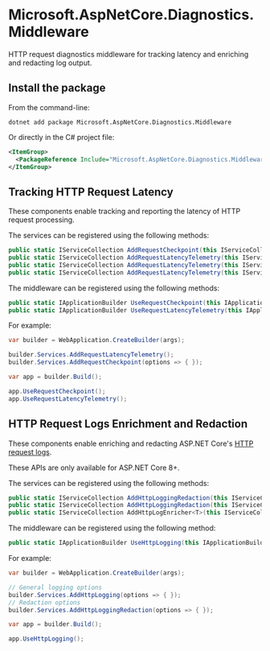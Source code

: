 # Microsoft.AspNetCore.Diagnostics.Middleware

HTTP request diagnostics middleware for tracking latency and enriching and redacting log output.

## Install the package

From the command-line:

```dotnetcli
dotnet add package Microsoft.AspNetCore.Diagnostics.Middleware
```

Or directly in the C# project file:

```xml
<ItemGroup>
  <PackageReference Include="Microsoft.AspNetCore.Diagnostics.Middleware" Version="[CURRENTVERSION]" />
</ItemGroup>
```

## Tracking HTTP Request Latency

These components enable tracking and reporting the latency of HTTP request processing.

The services can be registered using the following methods:

```csharp
public static IServiceCollection AddRequestCheckpoint(this IServiceCollection services)
public static IServiceCollection AddRequestLatencyTelemetry(this IServiceCollection services)
public static IServiceCollection AddRequestLatencyTelemetry(this IServiceCollection services, Action<RequestLatencyTelemetryOptions> configure)
public static IServiceCollection AddRequestLatencyTelemetry(this IServiceCollection services, IConfigurationSection section)
```

The middleware can be registered using the following methods:

```csharp
public static IApplicationBuilder UseRequestCheckpoint(this IApplicationBuilder builder)
public static IApplicationBuilder UseRequestLatencyTelemetry(this IApplicationBuilder builder)
```

For example:

```csharp
var builder = WebApplication.CreateBuilder(args);

builder.Services.AddRequestLatencyTelemetry();
builder.Services.AddRequestCheckpoint(options => { });

var app = builder.Build();

app.UseRequestCheckpoint();
app.UseRequestLatencyTelemetry();
```

## HTTP Request Logs Enrichment and Redaction

These components enable enriching and redacting ASP.NET Core's [HTTP request logs](https://learn.microsoft.com/aspnet/core/fundamentals/http-logging/).

These APIs are only available for ASP.NET Core 8+.

The services can be registered using the following methods:

```csharp
public static IServiceCollection AddHttpLoggingRedaction(this IServiceCollection services, Action<HeaderParsingOptions>? configure = null);
public static IServiceCollection AddHttpLoggingRedaction(this IServiceCollection services, IConfigurationSection section);
public static IServiceCollection AddHttpLogEnricher<T>(this IServiceCollection services)
```

The middleware can be registered using the following method:

```csharp
public static IApplicationBuilder UseHttpLogging(this IApplicationBuilder builder);
```

For example:

```csharp
var builder = WebApplication.CreateBuilder(args);

// General logging options
builder.Services.AddHttpLogging(options => { });
// Redaction options
builder.Services.AddHttpLoggingRedaction(options => { });

var app = builder.Build();

app.UseHttpLogging();
```
